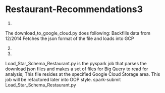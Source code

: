 # Restaurant-Recommendations3

1.
The download_to_google_cloud.py does following:
Backfills data from 12/2014
Fetches the json format of the file and loads into GCP

2. 

3.
Load_Star_Schema_Restaurant.py is the pyspark job that parses the download json files and makes a set of files for Big Query to read for analysis; This file resides at the specified Google Cloud Storage area.
This job will be refactored later into OOP style.
spark-submit Load_Star_Schema_Restaurant.py <path-of-data> <path-of-bigquery-dataset>
